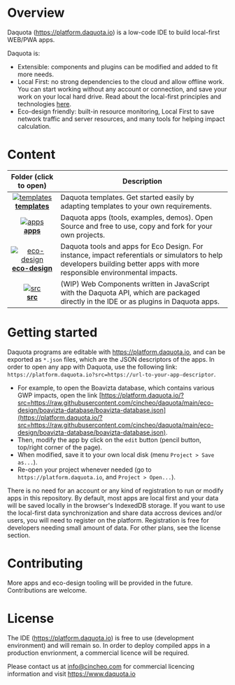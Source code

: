 # Overview

Daquota (https://platform.daquota.io) is a low-code IDE to build local-first WEB/PWA apps.

Daquota is:

- Extensible: components and plugins can be modified and added to fit more needs.
- Local First: no strong dependencies to the cloud and allow offline work. You can start working without any account or connection, and save your work on your local hard drive. Read about the local-first principles and technologies [here](https://localfirstweb.dev/).
- Eco-design friendly: built-in resource monitoring, Local First to save network traffic and server resources, and many tools for helping impact calculation.

# Content

| Folder (click to open) | Description | 
| :-------------: | ------------- |
| [![templates](https://img.icons8.com/glyph-neue/100/FFFFFF/maintenance.png)](templates/README.md)<br>**[templates](apps/README.md)** | Daquota templates. Get started easily by adapting templates to your own requirements. |
| [![apps](https://img.icons8.com/glyph-neue/64/FFFFFF/thumbnails.png)](apps/README.md)<br>**[apps](apps/README.md)** | Daquota apps (tools, examples, demos). Open Source and free to use, copy and fork for your own projects. |
| [![eco-design](https://img.icons8.com/glyph-neue/64/FFFFFF/co2-reduction.png)](eco-design/README.md)<br>**[eco-design](eco-design/README.md)** | Daquota tools and apps for Eco Design. For instance, impact referentials or simulators to help developers building better apps with more responsible environmental impacts. |
| [![src](https://img.icons8.com/glyph-neue/64/FFFFFF/puzzle.png)](src/README.md)<br>**[src](src/README.md)** | (WIP) Web Components written in JavaScript with the Daquota API, which are packaged directly in the IDE or as plugins in Daquota apps. |

# Getting started

Daquota programs are editable with https://platform.daquota.io, and can be exported as ``*.json`` files,
which are the JSON descriptors of the apps. In order to open any app with Daquota, use the following link: ``https://platform.daquota.io?src=https://url-to-your-app-descriptor``.

- For example, to open the Boavizta database, which contains various GWP impacts, open the link [https://platform.daquota.io/?src=https://raw.githubusercontent.com/cincheo/daquota/main/eco-design/boavizta-database/boavizta-database.json](https://platform.daquota.io/?src=https://raw.githubusercontent.com/cincheo/daquota/main/eco-design/boavizta-database/boavizta-database.json).
- Then, modify the app by click on the ``edit`` button (pencil button, top/right corner of the page).
- When modified, save it to your own local disk (menu ``Project > Save as...``).
- Re-open your project whenever needed (go to ``https://platform.daquota.io``, and ``Project > Open...``).

There is no need for an account or any kind of registration to run or modify apps in this repository. By default, most apps are local first and your data will be saved locally in the browser's IndexedDB storage.
If you want to use the local-first data synchronization and share data accross devices and/or users, you will need to register on the platform. Registration is free for developers needing small amount of data. For other plans, see the license section.

# Contributing

More apps and eco-design tooling will be provided in the future. Contributions are welcome. 

# License

The IDE (https://platform.daquota.io) is free to use (development environment) and will remain so. In order to deploy compiled apps in a production envrionment, a commercial licence will be required.

Please contact us at info@cincheo.com for commercial licencing information and visit https://www.daquota.io

